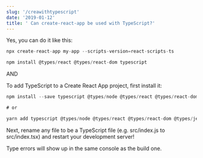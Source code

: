 ```yaml
---
slug: '/creawithtypescript'
date: '2019-01-12'
title: ' Can create-react-app be used with TypeScript?'
---
```


Yes, you can do it like this:

```js
npx create-react-app my-app --scripts-version=react-scripts-ts

npm install @types/react @types/react-dom typescript
```

AND

To add TypeScript to a Create React App project, first install it:

```js
npm install --save typescript @types/node @types/react @types/react-dom @types/jest

# or

yarn add typescript @types/node @types/react @types/react-dom @types/jest
```

Next, rename any file to be a TypeScript file (e.g. src/index.js to src/index.tsx) and restart your development server!

Type errors will show up in the same console as the build one.

```

```

